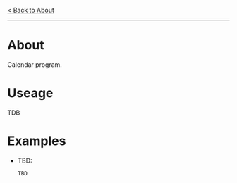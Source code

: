 [< Back to About](https://github.com/KrisLloyd/Python#python)
***

# About
Calendar program.

# Useage

TDB

# Examples

* TBD:

  ```
  TBD
  ```
